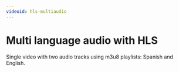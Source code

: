 ```yaml
---
videoid: hls-multiaudio
---
```


# Multi language audio with HLS

Single video with two audio tracks using m3u8 playlists: Spanish and English.